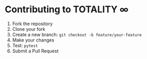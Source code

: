 # Contributing to TOTALITY ∞

1. Fork the repository
2. Clone your fork
3. Create a new branch: `git checkout -b feature/your-feature`
4. Make your changes
5. Test: `pytest`
6. Submit a Pull Request
